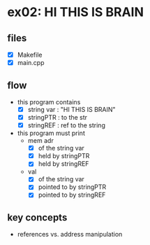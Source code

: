 # ex02: HI THIS IS BRAIN

## files
- [x] Makefile
- [x] main.cpp

## flow
- this program contains
	- [x] string var : "HI THIS IS BRAIN"
	- [x] stringPTR : to the str
	- [x] stringREF : ref to the string
- this program must print
	- mem adr 
		- [x] of the string var
		- [x] held by stringPTR
		- [x] held by stringREF
	- val
		- [x] of the string var
		- [x] pointed to by stringPTR
		- [x] pointed to by stringREF

## key concepts
- references vs. address manipulation

